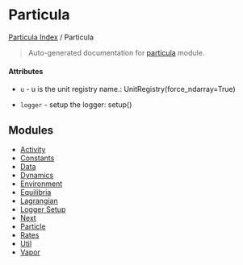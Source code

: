 # Particula

[Particula Index](../README.md#particula-index) / Particula

> Auto-generated documentation for [particula](https://github.com/Gorkowski/particula/blob/main/particula/__init__.py) module.

#### Attributes

- `u` - u is the unit registry name.: UnitRegistry(force_ndarray=True)

- `logger` - setup the logger: setup()


## Modules

- [Activity](activity/index.md)
- [Constants](./constants.md)
- [Data](data/index.md)
- [Dynamics](./dynamics.md)
- [Environment](./environment.md)
- [Equilibria](equilibria/index.md)
- [Lagrangian](lagrangian/index.md)
- [Logger Setup](./logger_setup.md)
- [Next](next/index.md)
- [Particle](./particle.md)
- [Rates](./rates.md)
- [Util](util/index.md)
- [Vapor](./vapor.md)
